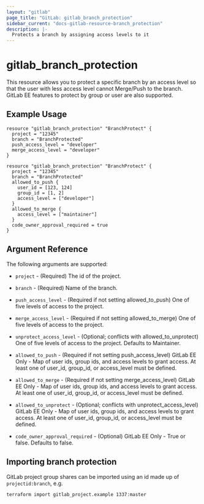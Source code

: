 ```yaml
---
layout: "gitlab"
page_title: "GitLab: gitlab_branch_protection"
sidebar_current: "docs-gitlab-resource-branch_protection"
description: |-
  Protects a branch by assigning access levels to it
---
```


# gitlab\_branch_protection

This resource allows you to protect a specific branch by an access level so that the user with less access level cannot Merge/Push to the branch. GitLab EE features to protect by group or user are also supported.

## Example Usage

```hcl
resource "gitlab_branch_protection" "BranchProtect" {
  project = "12345"
  branch = "BranchProtected"
  push_access_level = "developer"
  merge_access_level = "developer"
}
```

```hcl
resource "gitlab_branch_protection" "BranchProtect" {
  project = "12345"
  branch = "BranchProtected"
  allowed_to_push {
    user_id = [123, 124]
    group_id = [1, 2]
    access_level = ["developer"]
  }
  allowed_to_merge {
    access_level = ["maintainer"]
  }
  code_owner_approval_required = true
}
```

## Argument Reference

The following arguments are supported:

* `project` - (Required) The id of the project.

* `branch` - (Required) Name of the branch.

* `push_access_level` - (Required if not setting allowed_to_push) One of five levels of access to the project.

* `merge_access_level` - (Required if not setting allowed_to_merge) One of five levels of access to the project.

* `unprotect_access_level` - (Optional; conflicts with allowed_to_unprotect) One of five levels of access to the project.  Defaults to Maintainer.

* `allowed_to_push` - (Required if not setting push_access_level) GitLab EE Only - Map of user ids, group ids, and access levels to grant access.  At least one of user_id, group_id, or access_level must be defined.

* `allowed_to_merge` - (Required if not setting merge_access_level) GitLab EE Only - Map of user ids, group ids, and access levels to grant access.  At least one of user_id, group_id, or access_level must be defined.

* `allowed_to_unprotect` - (Optional; conflicts with unprotect_access_level) GitLab EE Only - Map of user ids, group ids, and access levels to grant access.  At least one of user_id, group_id, or access_level must be defined.

* `code_owner_approval_required` - (Optional) GitLab EE Only - True or false.  Defaults to false.

## Importing branch protection

GitLab project group shares can be imported using an id made up of `projectid:branch`, e.g.

    terraform import gitlab_project.example 1337:master
